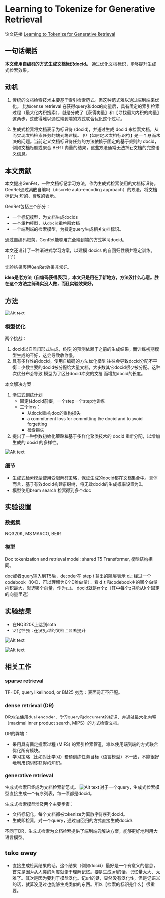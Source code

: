 # Learning to Tokenize for Generative Retrieval

论文链接 [Learning to Tokenize for Generative Retrieval](https://arxiv.org/pdf/2304.04171.pdf)

## 一句话概括
**本文使用自编码的方式生成文档标识docid。**
通过优化文档标识，能够提升生成式检索效果。

## 动机
1. 传统的文档检索技术主要基于索引检索范式。但这种范式难以通过端到端来优化。
比如dense retrieval 在获得query和doc的向量后，具有固定的索引检索过程（最大化内积搜索），就是分成了【获得向量】和【寻找最大内积的向量】这两步，这使得难以通过端到端的方式联合优化这个过程。

2. 生成式检索将文档表示为标识符 (docid)，并通过生成 docid 来检索文档，从而实现文档检索任务的端到端建模。
但【如何定义文档标识符】是一个悬而未决的问题。当前定义文档标识符任务的方法依赖于固定的基于规则的 docid，例如文档标题或聚合 BERT 向量的结果，这些方法通常无法捕获文档的完整语义信息。

## 本文贡献
本文提出GenRet，一种文档标记学习方法，作为生成式检索使用的文档标识符。
GenRet通过离散自编吗（discrete auto-encoding approach）的方法，将文档标记为 短的、离散的表示。

GenRet包括三个部分：
- 一个标记模型，为文档生成docids
- 一个重构模型，从docid重构原文档
- 一个端到端的检索模型，为指定query生成相关文档标识。

通过自编码框架，GenRet能够用完全端到端的方式学习docid。

本文还设计了一种渐进式学习方案，以建模 docids 的自回归性质并稳定训练。（？）

实验结果表明GenRet效果非常好。

**idea是老方法（自编码获得表示），本文只是用在了新地方，方法没什么心意。胜在这个方法之前确实没人做，而且实验效果好。**

## 方法
![Alt text](image-1.png)

### 模型优化
两个挑战：
1. docid以自回归形式生成，t时刻的预测依赖于之前的生成结果，而训练初期模型生成的不好，这会导致收敛慢。
2. 具有多样性的docid。使用自编码的方法优化模型 往往会导致docid分配不平衡：少数主要的docid被分配给大量文档，大多数其它docid很少被分配。这种次优分布会导致 模型为了区分docid冲突的文档 而增加docid的长度。

本文解决方案：
1. 渐进式训练计划
    - 固定住docid前缀，一个step一个step地训练
    - 三个loss：
        - 从docid重构doc的重构损失
        - a commitment loss for committing the docid and to avoid forgetting
        - 检索损失
2. 提出了一种参数初始化策略和基于多样化聚类技术的 docid 重新分配，以增加生成的 docid 的多样性。

![Alt text](image-2.png)

### 细节
- 生成式检索模型使用受限解码策略，保证生成的docid都在文档集合中。具体而言，基于有效docid构建前缀树，将无效docid的生成概率设置为0。
- 模型使用beam search 检索得到多个doc

## 实验设置
### 数据集
NQ320K, MS MARCO, BEIR

### 模型
Doc tokenization and retrieval model: shared T5 Transformer, 模型结构相同。

doc或者query输入到T5后，decoder在 step t 输出的隐层表示 d_t 经过一个codebook（K*D，可以理解为K个D维向量），看 d_t 和codebook中的哪个向量内积最大，就选哪个向量，作为z_t。
docid就是m个z（其中每个z只能从k个固定的向量里选）


## 实验结果
- 在NQ320K上达到sota
- 泛化性强：在没见过的文档上显著提升

![Alt text](image-3.png)

![Alt text](image-4.png)

## 相关工作
### sparse retrieval
TF-IDF, query likelihood, or BM25
劣势：表面词汇不匹配。

### dense retrieval (DR)
DR方法使用dual encoder，学习query和document的标识，并通过最大化内积（maximal inner product search, MIPS）的方式检索文档。

DR的弊端：
- 采用具有固定搜索过程 (MIPS) 的索引检索管道，难以使用端到端的方式联合优化所有模块。
- 学习策略（比如对比学习）和预训练任务目标（语言模型）不一致，不能很好地利用预训练获得的知识。

### generative retrieval
生成式检索已经成为文档检索新范式。
![Alt text](image.png)
对于一个query，生成式检索模型直接生成一个有序列表，每一项都是docid。

生成式检索模型涉及两个主要步骤：
- 文档标记化。每个文档都被tokenize为离散字符序列docid。
- 生成即检索，对一个query，通过自回归的方式直接生成docids

不同于DR，生成式检索为文档检索提供了端到端的解决方案，能够更好地利用大语言模型。

## take away
- 直接生成检索结果的话，这个结果（例如docid）最好是一个有意义的信息，首先是因为从人类的角度就便于理解记忆。要是生成url的话，记忆量太大、太难了。其次是因为要利于模型泛化。记url的话，显然没有泛化性，但是记语义的话，就算没见过也能够生成类似的东西。所以【检索的标识是什么】很重要。

